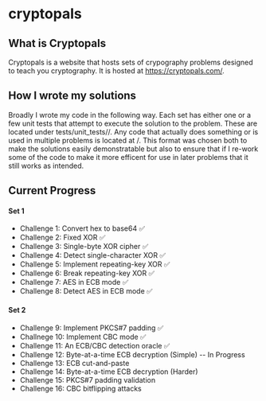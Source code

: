 # cryptopals
## What is Cryptopals
Cryptopals is a website that hosts sets of crypography problems designed to teach you cryptography.  It is hosted at https://cryptopals.com/.
## How I wrote my solutions
Broadly I wrote my code in the following way.  Each set has either one or a few unit tests that attempt to execute the solution to the problem.  These are located under tests/unit_tests/<set>/<challenge>.  Any code that actually does something or is used in multiple problems is located at <set>/<challenge>.  This format was chosen both to make the solutions easily demonstratable but also to ensure that if I re-work some of the code to make it more efficent for use in later problems that it still works as intended.
## Current Progress
#### Set 1
- Challenge 1: Convert hex to base64 ✅
- Challenge 2: Fixed XOR ✅
- Challenge 3: Single-byte XOR cipher ✅
- Challenge 4: Detect single-character XOR ✅
- Challenge 5: Implement repeating-key XOR ✅
- Challenge 6: Break repeating-key XOR ✅
- Challenge 7: AES in ECB mode ✅
- Challenge 8: Detect AES in ECB mode ✅
#### Set 2
- Challenge 9: Implement PKCS#7 padding ✅
- Challnege 10: Implement CBC mode ✅
- Challenge 11: An ECB/CBC detection oracle ✅
- Challenge 12: Byte-at-a-time ECB decryption (Simple) -- In Progress
- Challenge 13: ECB cut-and-paste
- Challenge 14: Byte-at-a-time ECB decryption (Harder)
- Challenge 15: PKCS#7 padding validation
- Challenge 16: CBC bitflipping attacks
